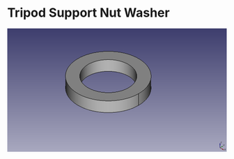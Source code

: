 # Tripod Support Nut Washer

![Tripod_Support_Nut_Washer01](https://github.com/Appiko/3D_models/blob/master/Tripod%20Support%20Nut/Tripod_Support_Nut_Washer01.png)
